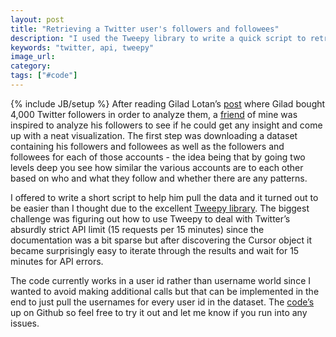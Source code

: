```yaml
---
layout: post
title: "Retrieving a Twitter user's followers and followees"
description: "I used the Tweepy library to write a quick script to retrieve a Twitter user's followers and followees multiple levels deep."
keywords: "twitter, api, tweepy"
image_url:
category:
tags: ["#code"]
---
```

{% include JB/setup %}
After reading Gilad Lotan’s <a href="https://medium.com/i-data/fake-friends-with-real-benefits-eec8c4693bd3" target="_blank">post</a> where Gilad bought 4,000 Twitter followers in order to analyze them, a <a href="https://twitter.com/geoffgolberg" target="_blank">friend</a> of mine was inspired to analyze his followers to see if he could get any insight and come up with a neat visualization. The first step was downloading a dataset containing his followers and followees as well as the followers and followees for each of those accounts - the idea being that by going two levels deep you see how similar the various accounts are to each other based on who and what they follow and whether there are any patterns.

I offered to write a short script to help him pull the data and it turned out to be easier than I thought due to the excellent <a href="http://www.tweepy.org/" target="_blank">Tweepy library</a>. The biggest challenge was figuring out how to use Tweepy to deal with Twitter’s absurdly strict API limit (15 requests per 15 minutes) since the documentation was a bit sparse but after discovering the Cursor object it became surprisingly easy to iterate through the results and wait for 15 minutes for API errors.

The code currently works in a user id rather than username world since I wanted to avoid making additional calls but that can be implemented in the end to just pull the usernames for every user id in the dataset. The <a href="https://github.com/dangoldin/twitter-friend-follower-pull" target="_blank">code’s</a> up on Github so feel free to try it out and let me know if you run into any issues.